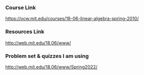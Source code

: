 ### Course Link 
https://ocw.mit.edu/courses/18-06-linear-algebra-spring-2010/
### Resources Link
http://web.mit.edu/18.06/www/
### Problem set & quizzes I am using
http://web.mit.edu/18.06/www/Spring2022/
